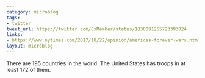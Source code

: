 ```yaml
---
category: microblog
tags:
- twitter
tweet_url: https://twitter.com/ExMember/status/1038091255723393024
links:
- https://www.nytimes.com/2017/10/22/opinion/americas-forever-wars.html
layout: microblog
---
```

There are 195 countries in the world. The United States has troops in at least 172 of them.
